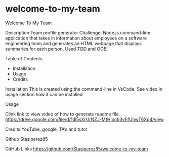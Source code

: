 # welcome-to-my-team
Welcome To My Team 

Description
Team profile generator Challenge: Node.js command-line application that takes in information about employees on a software engineering team and generates an HTML webpage that displays summaries for each person. Used TDD and OOB.

Table of Contents
* Installation
* Usage
* Credits


Installation
This is created using the command-line in VsCode. See video in usage section how it can be installed.

Usage

Clink link to view video of how to generate readme file.
https://drive.google.com/file/d/1di5sXrUrNZJ-MtHIontj3vEfUhwT6Xp4/view

Credits
YouTube, google, TA’s and tutor

Github
Stasiperez85

GitHub Links
https://github.com/Stasiperez85/welcome-to-my-team
